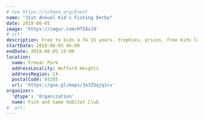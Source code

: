```yaml
---
# See https://schema.org/Event
name: "31st Annual Kid's Fishing Derby"
date: 2018-06-05
image: 'https://imgur.com/HTI8sJd'
# url:
description: Free to kids 4 To 15 years. trophies, prizes, free kids lunch & free drawing
startDate: 2018-06-05 06:00
endDate: 2018-06-05 15:00
location:
  name: Freear Park
  addressLocality: Wofford Heights
  addressRegion: CA
  postalCode: 93285
  url: 'https://goo.gl/maps/3o3ZVqjq1rv'
organizer:
  '@type': 'Organization'
  name: Fish and Game Habitat Club
#  url:
---
```

